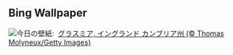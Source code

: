 ## Bing Wallpaper
![](https://www.bing.com/th?id=OHR.CumbriaAutumn_JA-JP9920066326_UHD.jpg&w=1000)今日の壁紙: &nbsp;[グラスミア, イングランド カンブリア州 (© Thomas Molyneux/Getty Images)](https://www.bing.com/th?id=OHR.CumbriaAutumn_JA-JP9920066326_UHD.jpg)
<br><br/>
